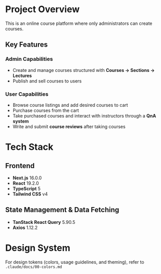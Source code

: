 # Project Overview

This is an online course platform where only administrators can create courses.

## Key Features

### Admin Capabilities
- Create and manage courses structured with **Courses → Sections → Lectures**
- Publish and sell courses to users

### User Capabilities
- Browse course listings and add desired courses to cart
- Purchase courses from the cart
- Take purchased courses and interact with instructors through a **QnA system**
- Write and submit **course reviews** after taking courses

# Tech Stack

## Frontend
- **Next.js** 16.0.0
- **React** 19.2.0
- **TypeScript** 5
- **Tailwind CSS** v4

## State Management & Data Fetching
- **TanStack React Query** 5.90.5
- **Axios** 1.12.2

# Design System

For design tokens (colors, usage guidelines, and theming), refer to `.claude/docs/00-colors.md`
